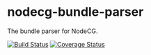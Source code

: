 # nodecg-bundle-parser
The bundle parser for NodeCG.

[![Build Status](https://travis-ci.org/nodecg/nodecg-bundle-parser.svg?branch=master)](https://travis-ci.org/nodecg/nodecg-bundle-parser)
[![Coverage Status](https://coveralls.io/repos/nodecg/nodecg-bundle-parser/badge.svg?branch=master&service=github)](https://coveralls.io/github/nodecg/nodecg-bundle-parser?branch=master)